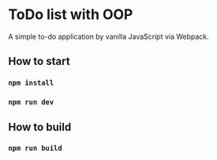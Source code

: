 # ToDo list with OOP
A simple to-do application by vanilla JavaScript via Webpack.

## How to start
### `npm install`
### `npm run dev`

## How to build
### `npm run build`
